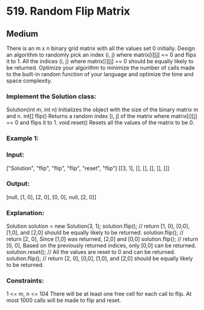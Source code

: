 # 519. Random Flip Matrix
## Medium

There is an m x n binary grid matrix with all the values set 0 initially. 
Design an algorithm to randomly pick an index (i, j) where matrix[i][j] == 0 and flips it to 1. 
All the indices (i, j) where matrix[i][j] == 0 should be equally likely to be returned.
Optimize your algorithm to minimize the number of calls made to the built-in random function of your language and optimize the time and space complexity.

### Implement the Solution class:

Solution(int m, int n) Initializes the object with the size of the binary matrix m and n.
int[] flip() Returns a random index [i, j] of the matrix where matrix[i][j] == 0 and flips it to 1.
void reset() Resets all the values of the matrix to be 0.
 
### Example 1:
### Input:
["Solution", "flip", "flip", "flip", "reset", "flip"]
[[3, 1], [], [], [], [], []]
### Output:
[null, [1, 0], [2, 0], [0, 0], null, [2, 0]]
### Explanation:
Solution solution = new Solution(3, 1);
solution.flip();  // return [1, 0], [0,0], [1,0], and [2,0] should be equally likely to be returned.
solution.flip();  // return [2, 0], Since [1,0] was returned, [2,0] and [0,0]
solution.flip();  // return [0, 0], Based on the previously returned indices, only [0,0] can be returned.
solution.reset(); // All the values are reset to 0 and can be returned.
solution.flip();  // return [2, 0], [0,0], [1,0], and [2,0] should be equally likely to be returned.
 

### Constraints:
1 <= m, n <= 104
There will be at least one free cell for each call to flip.
At most 1000 calls will be made to flip and reset.
